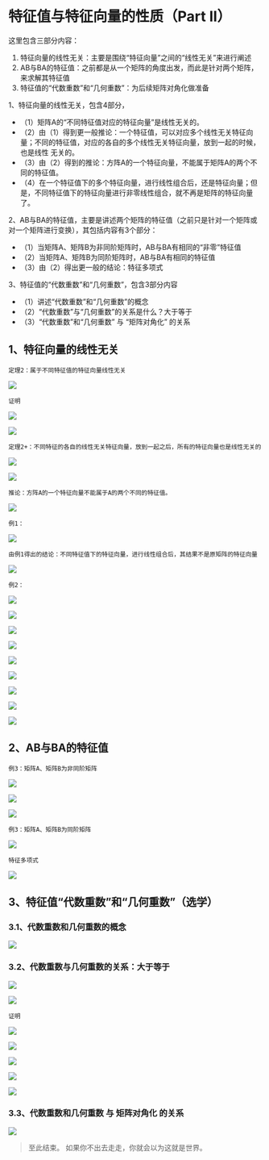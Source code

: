 # 特征值与特征向量的性质（Part II） #

这里包含三部分内容：

1. 特征向量的线性无关：主要是围绕“特征向量”之间的“线性无关”来进行阐述
2. AB与BA的特征值：之前都是从一个矩阵的角度出发，而此是针对两个矩阵，来求解其特征值
3. 特征值的“代数重数”和“几何重数”：为后续矩阵对角化做准备

1、特征向量的线性无关，包含4部分，

- （1）矩阵A的“不同特征值对应的特征向量”是线性无关的。
- （2）由（1）得到更一般推论：一个特征值，可以对应多个线性无关特征向量；不同的特征值，对应的各自的多个线性无关特征向量，放到一起的时候，也是线性 无关的。
- （3）由（2）得到的推论：方阵A的一个特征向量，不能属于矩阵A的两个不同的特征值。
- （4）在一个特征值下的多个特征向量，进行线性组合后，还是特征向量；但是，不同特征值下的特征向量进行非零线性组合，就不再是矩阵的特征向量了。

2、AB与BA的特征值，主要是讲述两个矩阵的特征值（之前只是针对一个矩阵或对一个矩阵进行变换），其包括内容有3个部分：

- （1）当矩阵A、矩阵B为非同阶矩阵时，AB与BA有相同的“非零”特征值
- （2）当矩阵A、矩阵B为同阶矩阵时，AB与BA有相同的特征值
- （3）由（2）得出更一般的结论：特征多项式

3、特征值的“代数重数”和“几何重数”，包含3部分内容

- （1）讲述“代数重数”和“几何重数”的概念
- （2）“代数重数”与“几何重数”的关系是什么？大于等于
- （3）“代数重数”和“几何重数” 与 “矩阵对角化” 的关系

## 1、特征向量的线性无关 ##

	定理2：属于不同特征值的特征向量线性无关

![](images/051/20180318015321.png)

	证明

![](images/051/20180318015505.png)

![](images/051/20180318080905.png)

	定理2+：不同特征的各自的线性无关特征向量，放到一起之后，所有的特征向量也是线性无关的

![](images/051/20180318081422.png)

![](images/051/20180318081546.png)

	推论：方阵A的一个特征向量不能属于A的两个不同的特征值。

![](images/051/20180318081703.png)

	例1：

![](images/051/20180318082244.png)

	由例1得出的结论：不同特征值下的特征向量，进行线性组合后，其结果不是原矩阵的特征向量

![](images/051/20180318082400.png)

	例2：

![](images/051/20180318082529.png)

![](images/051/20180318082611.png)

![](images/051/20180318082807.png)

![](images/051/20180318082852.png)

![](images/051/20180318083031.png)

![](images/051/20180318083239.png)

![](images/051/20180318083426.png)

![](images/051/20180318083502.png)

![](images/051/20180318083538.png)


## 2、AB与BA的特征值 ##

	例3：矩阵A、矩阵B为非同阶矩阵

![](images/051/20180318084856.png)

![](images/051/20180318085236.png)

![](images/051/20180318085419.png)

	例3：矩阵A、矩阵B为同阶矩阵

![](images/051/20180318085806.png)

	特征多项式

![](images/051/20180318090102.png)


## 3、特征值“代数重数”和“几何重数”（选学） ##

### 3.1、代数重数和几何重数的概念 ###

![](images/051/20180318090545.png)

### 3.2、代数重数与几何重数的关系：大于等于 ###

![](images/051/20180318090745.png)

![](images/051/20180318090849.png)

	证明

![](images/051/20180318091139.png)

![](images/051/20180318091344.png)

![](images/051/20180318091530.png)

![](images/051/20180318091645.png)

![](images/051/20180318092423.png)

### 3.3、代数重数和几何重数 与 矩阵对角化 的关系 ###

![](images/051/20180318092545.png)

> 至此结束。 如果你不出去走走，你就会以为这就是世界。
